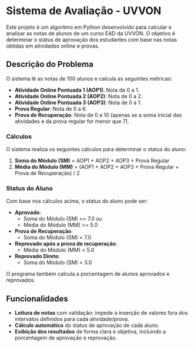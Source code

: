 # Sistema de Avaliação - UVVON

Este projeto é um algoritmo em Python desenvolvido para calcular e analisar as notas de alunos de um curso EAD da UVVON. O objetivo é determinar o status de aprovação dos estudantes com base nas notas obtidas em atividades online e provas.

## Descrição do Problema

O sistema lê as notas de 100 alunos e calcula as seguintes métricas:

- **Atividade Online Pontuada 1 (AOP1)**: Nota de 0 a 1.
- **Atividade Online Pontuada 2 (AOP2)**: Nota de 0 a 2.
- **Atividade Online Pontuada 3 (AOP3)**: Nota de 0 a 1.
- **Prova Regular**: Nota de 0 a 6.
- **Prova de Recuperação**: Nota de 0 a 10 (apenas se a soma inicial das atividades e da prova regular for menor que 7).

### Cálculos

O sistema realiza os seguintes cálculos para determinar o status do aluno:

1. **Soma do Módulo (SM)** = AOP1 + AOP2 + AOP3 + Prova Regular
2. **Média do Módulo (MM)** = (AOP1 + AOP2 + AOP3 + Prova Regular + Prova de Recuperação) / 2

### Status do Aluno

Com base nos cálculos acima, o status do aluno pode ser:

- **Aprovado**:
  - Soma do Módulo (SM) >= 7.0 ou
  - Média do Módulo (MM) >= 5.0
- **Prova de Recuperação**:
  - Soma do Módulo (SM) < 7.0
- **Reprovado após a prova de recuperação**:
  - Média do Módulo (MM) < 5.0
- **Reprovado Direto**:
  - Soma do Módulo (SM) < 3.0

O programa também calcula a porcentagem de alunos aprovados e reprovados.

## Funcionalidades

- **Leitura de notas** com validação: impede a inserção de valores fora dos intervalos definidos para cada atividade/prova.
- **Cálculo automático** do status de aprovação de cada aluno.
- **Exibição dos resultados** de forma clara e objetiva, incluindo a porcentagem de aprovação e reprovação.